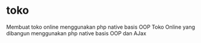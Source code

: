 # toko
Membuat toko online menggunakan php native basis OOP
Toko Online yang dibangun menggunakan php native basis OOP dan AJax
